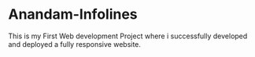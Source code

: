 # Anandam-Infolines

This is my First Web development Project where i successfully developed and deployed a fully responsive website.
